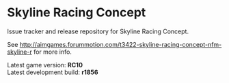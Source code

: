 # Skyline Racing Concept
Issue tracker and release repository for Skyline Racing Concept.

See http://aimgames.forummotion.com/t3422-skyline-racing-concept-nfm-skyline-r for more info.

Latest game version: **RC10**  
Latest development build: **r1856**
